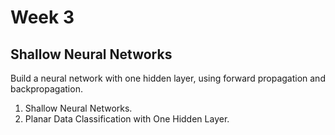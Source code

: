 # Week 3 

## Shallow Neural Networks

Build a neural network with one hidden layer, using forward propagation and backpropagation.

1. Shallow Neural Networks. 
2. Planar Data Classification with One Hidden Layer. 
